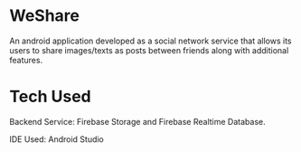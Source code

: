 # WeShare
An android application developed as a social network service that allows its users to share images/texts as posts between friends along with additional features.

# Tech Used

Backend Service: Firebase Storage and Firebase Realtime Database.

IDE Used: Android Studio
